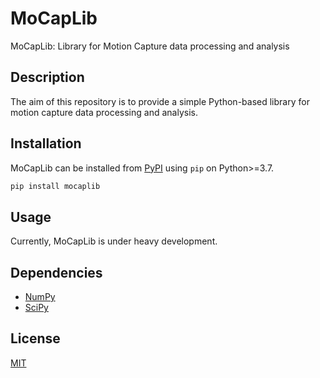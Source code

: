 # MoCapLib
MoCapLib: Library for Motion Capture data processing and analysis

## Description
The aim of this repository is to provide a simple Python-based library for motion capture data processing and analysis.

## Installation
MoCapLib can be installed from [PyPI](https://pypi.org/project/mocaplib/) using ```pip``` on Python>=3.7.

```bash
pip install mocaplib
```

## Usage
Currently, MoCapLib is under heavy development.

## Dependencies
- [NumPy](https://numpy.org/)
- [SciPy](https://www.scipy.org/)

## License
[MIT](https://choosealicense.com/licenses/mit/)
